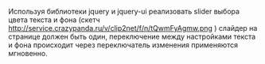 Используя библиотеки jquery и jquery-ui реализовать slider выбора цвета текста и фона (скетч http://service.crazypanda.ru/v/clip2net/f/n/tQwmFyAgmw.png ) слайдер на странице должен быть один, переключение между настройками текста и фона происходит через переключатель изменения применяются мгновенно.
